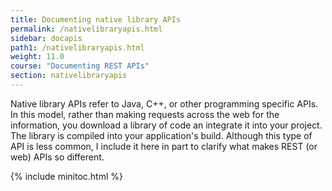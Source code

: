 ```yaml
---
title: Documenting native library APIs
permalink: /nativelibraryapis.html
sidebar: docapis
path1: /nativelibraryapis.html
weight: 11.0
course: "Documenting REST APIs"
section: nativelibraryapis
---
```


Native library APIs refer to Java, C++, or other programming specific APIs. In this model, rather than making requests across the web for the information, you download a library of code an integrate it into your project. The library is compiled into your application's build. Although this type of API is less common, I include it here in part to clarify what makes REST (or web) APIs so different.


{% include minitoc.html %}
